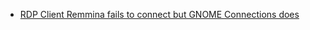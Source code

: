 - [RDP Client Remmina fails to connect but GNOME Connections does](https://discussion.fedoraproject.org/t/rdp-client-remmina-fails-to-connect-but-gnome-connections-does/103600)

